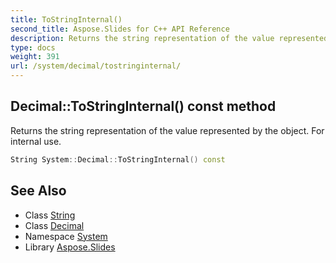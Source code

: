 ```yaml
---
title: ToStringInternal()
second_title: Aspose.Slides for C++ API Reference
description: Returns the string representation of the value represented by the object. For internal use.
type: docs
weight: 391
url: /system/decimal/tostringinternal/
---
```

## Decimal::ToStringInternal() const method


Returns the string representation of the value represented by the object. For internal use.

```cpp
String System::Decimal::ToStringInternal() const
```

## See Also

* Class [String](../../string/)
* Class [Decimal](../)
* Namespace [System](../../)
* Library [Aspose.Slides](../../../)